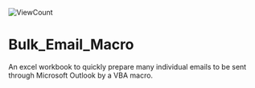 ![ViewCount](https://views.whatilearened.today/views/github/mattpinkerton/Bulk_Email_Macro.svg?cache=remove)

# Bulk_Email_Macro

An excel workbook to quickly prepare many individual emails to be sent through Microsoft Outlook by a VBA macro.
